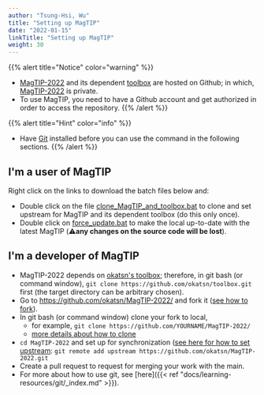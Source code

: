 ```yaml
---
author: "Tsung-Hsi, Wu"
title: "Setting up MagTIP"
date: "2022-01-15"
linkTitle: "Setting up MagTIP"
weight: 30
---
```


{{% alert title="Notice" color="warning" %}}
- [MagTIP-2022](https://github.com/okatsn/MagTIP-2022) and its dependent [toolbox](https://github.com/okatsn/toolbox) are hosted on Github; in which, [MagTIP-2022](https://github.com/okatsn/MagTIP-2022) is private.
- To use MagTIP, you need to have a Github account and get authorized in order to access the repository. 
{{% /alert %}}

{{% alert title="Hint" color="info" %}}
- Have [Git](https://git-scm.com/downloads) installed before you can use the command in the following sections.
{{% /alert %}}


## I'm a user of MagTIP
Right click on the links to download the batch files below and:
- Double click on the file [clone_MagTIP_and_toolbox.bat](./clone_MagTIP_and_toolbox.bat) to clone and set upstream for MagTIP and its dependent toolbox (do this only once).
- Double click on [force_update.bat](./force_update.bat) to make the local up-to-date with the latest MagTIP (⚠️**any changes on the source code will be lost**).


## I'm a developer of MagTIP
- MagTIP-2022 depends on [okatsn's toolbox](https://github.com/okatsn/toolbox); therefore, in git bash (or command window), `git clone https://github.com/okatsn/toolbox.git` first (the target directory can be arbitrary chosen).
- Go to https://github.com/okatsn/MagTIP-2022/ and fork it ([see how to fork](https://docs.github.com/en/get-started/quickstart/fork-a-repo)).
- In git bash (or command window) clone your fork to local, 
    - for example, `git clone https://github.com/YOURNAME/MagTIP-2022/` 
    - [more details about how to clone](https://docs.github.com/en/get-started/quickstart/fork-a-repo#cloning-your-forked-repository)
- `cd MagTIP-2022` and set up for synchronization ([see here for how to set upstream](https://docs.github.com/en/get-started/quickstart/fork-a-repo#configuring-git-to-sync-your-fork-with-the-original-repository): `git remote add upstream https://github.com/okatsn/MagTIP-2022.git` 
- Create a pull request to request for merging your work with the main.
- For more about how to use git, see [here]({{< ref "docs/learning-resources/git/_index.md" >}}).
